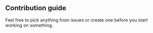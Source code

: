 ## Contribution guide

Feel free to pick anything from issues or create one before you start working on something.
